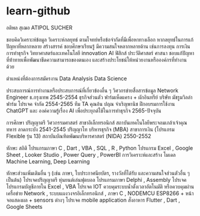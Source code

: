 # learn-github

อติพล สุเฌอ
ATIPOL SUCHER

ชอบคิดวิเคราะห์ข้อมูล วิเคราะห์กลยุทธ์ ตามโจทย์หรือข้อจำกัดที่มีเพื่อหาทางเลือก หากลยุทธ์ในการแก้ปัญหาที่หลากหลาย สร้างสรรค์
ชอบศึกษาเรียนรู้ มีความสนใจหลากหลายด้าน เช่นการลงทุน การเงิน การทำธุรกิจ วิทยาศาสตร์และเทคโนโลยี  innovation AI ฟิสิกส์ ประวัติศาสตร์ ศาสนา 
ชอบแก้ปัญหาที่ท้าทายเพื่อพัฒนาชีดความสามารถของตนเอง และสร้างประโยชน์ให้หน่วยงานหรือองค์กรที่ทำงานด้วย


ตำแหน่งที่ต้องการสมัครงาน
Data Analysis
Data Science

ประสบการณ์การทำงานหรือประสบการณ์ที่เกี่ยวข้องอื่น ๆ
วิศวกรข่ายสื่อสารข้อมูล Network Engineer ธ.กรุงเทพ 2545-2554
ธุรกิจส่วนตัว ฟาร์มเห็ดแครง + ผักอินทรีย์ บริษัท มัชรูมวิลล่าฟาร์ม โปรเจค จำกัด 2554-2565
ทีม TA คุณอ้น ปฤณ จําเริญพานิช ฝึกอบรมการใช้งาน ChatGPT และ องค์ความรู้เรื่อง AI เพื่อประยุกต์ใช้ในการทำธุรกิจ 2565-ปัจจุบัน

การศึกษา
ปริญญาตรี วิศวกรรมศาสตร์ สาขาอิเล็กทรอนิกส์ สถาบันเทคโนโลยีพระจอมเกล้าเจ้าคุณทหาร ลาดกระบัง 2541-2545
ปริญญาโท บริหารธุรกิจ (MBA) สาขาการเงิน (โปรแกรม Flexible รุ่น 13) สถาบันบัณฑิตพัฒนบริหารศาสตร์ (NIDA)  2550-2552

ทักษะ
สถิติ
โปรแกรมภาษา C , Dart , VBA , SQL , R , Python
โปรแกรม Excel , Google Sheet , Looker Studio , Power Query , PowerBI
การวิเคราะห์และสร้าง โมเดล Machine Learning, Deep Learning


ทักษะส่วนเพิ่มเติมอื่น ๆ (เช่น ภาษา, ใบประกาศนียบัตร, รางวัลที่ได้รับ และความสนใจส่วนตัวอื่น ๆ เป็นต้น)
โปรเจคปริญญาตรี หุ่นยนต์เล่นฟุตบอล โปรแกรมภาษา Delphi , Assembly
โปรเจค โปรแกรมบัญชีภายใน Excel , VBA
โปรเจค IOT ควบคุมระบบน้ำตั้งเวลาอัตโนมัติ หรือควบคุมผ่านเครื่อข่าย Network , ระบบแผงวงจรอิเล็กทรอนิกส์ , ภาษา C , NODEMCU ESP8266 + หน้าจอแสดงผล + sensors ต่างๆ
โปรเจค mobile application สั่งอาหาร Flutter , Dart , Google Sheets
